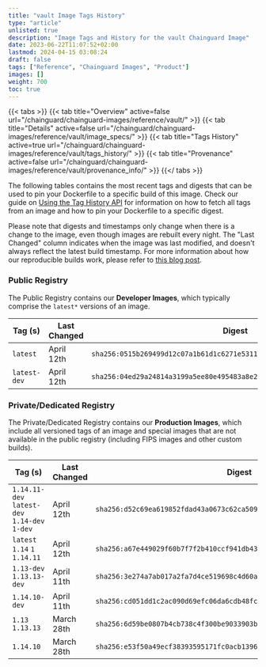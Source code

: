 ```yaml
---
title: "vault Image Tags History"
type: "article"
unlisted: true
description: "Image Tags and History for the vault Chainguard Image"
date: 2023-06-22T11:07:52+02:00
lastmod: 2024-04-15 03:08:24
draft: false
tags: ["Reference", "Chainguard Images", "Product"]
images: []
weight: 700
toc: true
---
```


{{< tabs >}}
{{< tab title="Overview" active=false url="/chainguard/chainguard-images/reference/vault/" >}}
{{< tab title="Details" active=false url="/chainguard/chainguard-images/reference/vault/image_specs/" >}}
{{< tab title="Tags History" active=true url="/chainguard/chainguard-images/reference/vault/tags_history/" >}}
{{< tab title="Provenance" active=false url="/chainguard/chainguard-images/reference/vault/provenance_info/" >}}
{{</ tabs >}}

The following tables contains the most recent tags and digests that can be used to pin your Dockerfile to a specific build of this image. Check our guide on [Using the Tag History API](/chainguard/chainguard-images/using-the-tag-history-api/) for information on how to fetch all tags from an image and how to pin your Dockerfile to a specific digest.

Please note that digests and timestamps only change when there is a change to the image, even though images are rebuilt every night. The "Last Changed" column indicates when the image was last modified, and doesn't always reflect the latest build timestamp. For more information about how our reproducible builds work, please refer to [this blog post](https://www.chainguard.dev/unchained/reproducing-chainguards-reproducible-image-builds).

### Public Registry
The Public Registry contains our **Developer Images**, which typically comprise the `latest*` versions of an image.

| Tag (s)       | Last Changed | Digest                                                                    |
|---------------|--------------|---------------------------------------------------------------------------|
|  `latest`     | April 12th   | `sha256:0515b269499d12c07a1b61d1c6271e531172b891b5609ff1d4b369403861618c` |
|  `latest-dev` | April 12th   | `sha256:04ed29a24814a3199a5ee80e495483a8e23ca09f86f890c9e2400f06f411d65c` |


### Private/Dedicated Registry
The Private/Dedicated Registry contains our **Production Images**, which include all versioned tags of an image and special images that are not available in the public registry (including FIPS images and other custom builds).

| Tag (s)                                        | Last Changed | Digest                                                                    |
|------------------------------------------------|--------------|---------------------------------------------------------------------------|
|  `1.14.11-dev` `latest-dev` `1.14-dev` `1-dev` | April 12th   | `sha256:d52c69ea619852fdad43a0673c62ca509efa8dfd05e3766807b64a425776e404` |
|  `latest` `1.14` `1` `1.14.11`                 | April 12th   | `sha256:a67e449029f60b7f7f2b410ccf941db4338c59422161267811f394d44f4d141b` |
|  `1.13-dev` `1.13.13-dev`                      | April 11th   | `sha256:3e274a7ab017a2fa7d4ce519698c4d60a5b62e0da37d229878047dd92a407516` |
|  `1.14.10-dev`                                 | April 11th   | `sha256:cd051dd1c2ac090d69efc06da6cdb48fc7f2ee2d7e35a03992384ee5e32971af` |
|  `1.13` `1.13.13`                              | March 28th   | `sha256:6d59be0807b4cb738c4f300be9033903b4c51f4a190385d7110ae30be2a6b0c7` |
|  `1.14.10`                                     | March 28th   | `sha256:e53f50a49ecf38393595171fc0acb1396b442dae0c1b0ca579dbfb80b643c574` |

